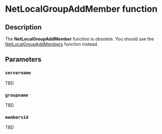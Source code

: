# NetLocalGroupAddMember function

## Description

The
**NetLocalGroupAddMember** function is obsolete. You should use the
[NetLocalGroupAddMembers](https://learn.microsoft.com/windows/desktop/api/lmaccess/nf-lmaccess-netlocalgroupaddmembers) function instead.

## Parameters

### `servername`

TBD

### `groupname`

TBD

### `membersid`

TBD